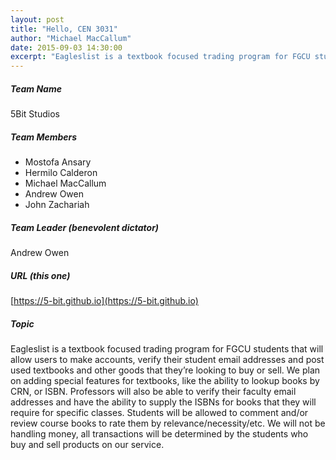 ```yaml
---
layout: post
title: "Hello, CEN 3031"
author: "Michael MacCallum"
date: 2015-09-03 14:30:00
excerpt: "Eagleslist is a textbook focused trading program for FGCU students that will allow users to make accounts, verify their student email addresses and post used textbooks and other goods that they’re looking to buy or sell. We plan on adding special features for textbooks, like the ability to lookup books by CRN, or ISBN."
---
```



##### Team Name
5Bit Studios

##### Team Members

- Mostofa Ansary
- Hermilo Calderon
- Michael MacCallum
- Andrew Owen
- John Zachariah

##### Team Leader (benevolent dictator)
Andrew Owen

##### URL (this one)

[https://5-bit.github.io](https://5-bit.github.io)

##### Topic

Eagleslist is a textbook focused trading program for FGCU students that will allow users to make accounts, verify their student email addresses and post used textbooks and other goods that they’re looking to buy or sell. We plan on adding special features for textbooks, like the ability to lookup books by CRN, or ISBN. Professors will also be able to verify their faculty email addresses and have the ability to supply the ISBNs for books that they will require for specific classes. Students will be allowed to comment and/or review course books to rate them by relevance/necessity/etc. We will not be handling money, all transactions will be determined by the students who buy and sell products on our service.
